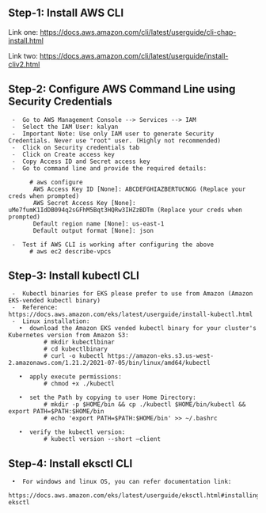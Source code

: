## Step-1: Install AWS CLI

Link one:  https://docs.aws.amazon.com/cli/latest/userguide/cli-chap-install.html

Link two:  https://docs.aws.amazon.com/cli/latest/userguide/install-cliv2.html

## Step-2: Configure AWS Command Line using Security Credentials

     -	Go to AWS Management Console --> Services --> IAM
     -	Select the IAM User: kalyan
     -	Important Note: Use only IAM user to generate Security Credentials. Never use "root" user. (Highly not recommended)
     -	Click on Security credentials tab
     -	Click on Create access key
     -	Copy Access ID and Secret access key
     -	Go to command line and provide the required details:
     
 	      # aws configure
	       AWS Access Key ID [None]: ABCDEFGHIAZBERTUCNGG (Replace your creds when prompted)
	       AWS Secret Access Key [None]: uMe7fumK1IdDB094q2sGFhM5Bqt3HQRw3IHZzBDTm (Replace your creds when prompted)
	       Default region name [None]: us-east-1
	       Default output format [None]: json
	
     -	Test if AWS CLI is working after configuring the above     
	      # aws ec2 describe-vpcs
	    
## Step-3: Install kubectl CLI

     -	Kubectl binaries for EKS please prefer to use from Amazon (Amazon EKS-vended kubectl binary)
     -	Reference: https://docs.aws.amazon.com/eks/latest/userguide/install-kubectl.html
     -	Linux installation:  
       •  download the Amazon EKS vended kubectl binary for your cluster's Kubernetes version from Amazon S3:
              # mkdir kubectlbinar
	          # cd kubectlbinary
	          # curl -o kubectl https://amazon-eks.s3.us-west-2.amazonaws.com/1.21.2/2021-07-05/bin/linux/amd64/kubectl
	     
       •  apply execute permissions:
	          # chmod +x ./kubectl
	      
       •  set the Path by copying to user Home Directory:
	          # mkdir -p $HOME/bin && cp ./kubectl $HOME/bin/kubectl && export PATH=$PATH:$HOME/bin
	          # echo 'export PATH=$PATH:$HOME/bin' >> ~/.bashrc
	      
       •  verify the kubectl version:
	          # kubectl version --short –client
	     
## Step-4: Install eksctl CLI
     •	For windows and linux OS, you can refer documentation link:    
          https://docs.aws.amazon.com/eks/latest/userguide/eksctl.html#installing-eksctl
	  
